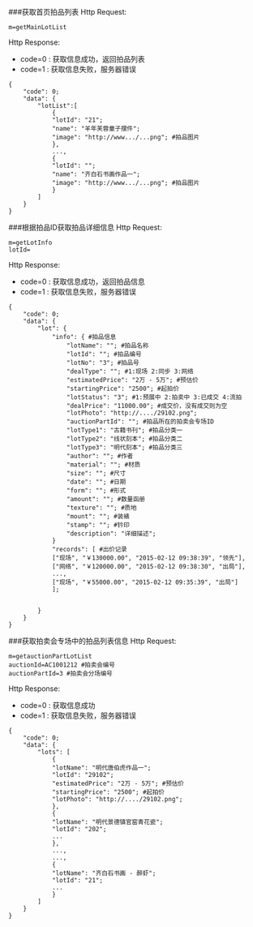 ###获取首页拍品列表
Http Request: 

```
m=getMainLotList
```
Http Response:

- code=0 : 获取信息成功，返回拍品列表
- code=1 : 获取信息失败，服务器错误

``` 
{ 
    "code": 0;
    "data": {
    	"lotList":[
    		{
    		"lotId": "21";
    		"name": "羊年芙蓉童子摆件";
    		"image": "http://www.../...png"; #拍品图片
    		},
    		...,
    		{
    		"lotId": "";
    		"name": "齐白石书画作品一";
    		"image": "http://www.../...png"; #拍品图片
    		}   	
    	]
	}
}
```

###根据拍品ID获取拍品详细信息
Http Request: 

```
m=getLotInfo
lotId=
```
Http Response:

- code=0 : 获取信息成功，返回拍品信息
- code=1 : 获取信息失败，服务器错误

``` 
{ 
    "code": 0;
    "data": {
    	"lot": {
    		"info": { #拍品信息
    			"lotName": ""; #拍品名称
    			"lotId": ""; #拍品编号
    			"lotNo": "3"; #拍品号
    			"dealType": ""; #1:现场 2:同步 3:网络
				"estimatedPrice": "2万 - 5万"; #预估价
				"startingPrice": "2500"; #起拍价
				"lotStatus": "3"; #1:预展中 2:拍卖中 3:已成交 4:流拍 
				"dealPrice": "11000.00"; #成交价，没有成交则为空
				"lotPhoto": "http://..../29102.png";
    			"auctionPartId": ""; #拍品所在的拍卖会专场ID
    			"lotType1": "古籍书刊"; #拍品分类一
    			"lotType2": "线状刻本"; #拍品分类二
    			"lotType3": "明代刻本"; #拍品分类三
				"author": ""; #作者
				"material": ""; #材质
				"size": ""; #尺寸
				"date": ""; #日期
				"form": ""; #形式
				"amount": ""; #数量函册
				"texture": ""; #质地
				"mount": ""; #装裱
				"stamp": ""; #钤印
    			"description": "详细描述";
    		}    		
    		"records": [ #出价记录
    		["现场", "￥130000.00", "2015-02-12 09:38:39", "领先"],
    		["网络", "￥120000.00", "2015-02-12 09:38:30", "出局"],
    		...,
    		["现场", "￥55000.00", "2015-02-12 09:35:39", "出局"]
    		];
    		
    	
    	}
	}
}
```

###获取拍卖会专场中的拍品列表信息
Http Request: 

```
m=getauctionPartLotList
auctionId=AC1001212 #拍卖会编号
auctionPartId=3 #拍卖会分场编号
```
Http Response:

- code=0 : 获取信息成功
- code=1 : 获取信息失败，服务器错误

``` 
{ 
    "code": 0;
    "data": {
    	"lots": [
    		{
			"lotName": "明代唐伯虎作品一";
			"lotId": "29102";
			"estimatedPrice": "2万 - 5万"; #预估价
			"startingPrice": "2500"; #起拍价
			"lotPhoto": "http://..../29102.png";
    		},
    		{
			"lotName": "明代景德镇官窑青花瓷";
			"lotId": "202";
			...
    		},    		
    		...,
    		...,
    		{
			"lotName": "齐白石书画 - 醉虾";
			"lotId": "21";
			...
    		}
    	]
	}
} 
```
